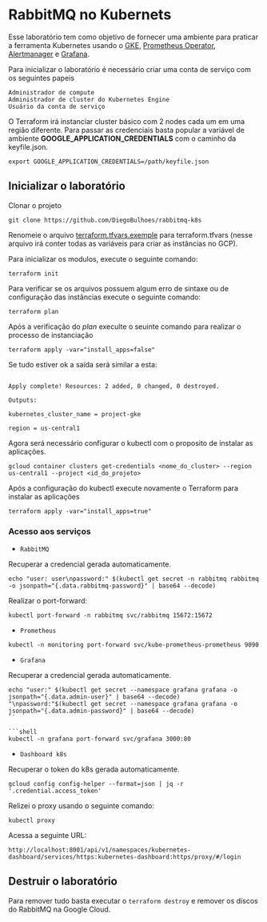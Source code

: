 # RabbitMQ no Kubernets

Esse laboratório tem como objetivo de fornecer uma ambiente para praticar a ferramenta Kubernetes usando o [GKE](https://cloud.google.com/kubernetes-engine?hl=pt-br), [Prometheus Operator](https://prometheus.io/), [Alertmanager](https://prometheus.io/docs/alerting/latest/alertmanager/) e [Grafana](https://grafana.com/).

Para inicializar o laboratório é necessário criar uma conta de serviço com os seguintes papeis

```text
Administrador de compute 
Administrador de cluster do Kubernetes Engine 
Usuário da conta de serviço
```

O Terraform irá instanciar cluster básico com 2 nodes cada um em uma região diferente. Para passar as credenciais basta popular a variável de ambiente **GOOGLE_APPLICATION_CREDENTIALS** com o caminho da keyfile.json.

```shell
export GOOGLE_APPLICATION_CREDENTIALS=/path/keyfile.json 
```

## Inicializar o laboratório

Clonar o projeto

```shell
git clone https://github.com/DiegoBulhoes/rabbitmq-k8s 
```

Renomeie o arquivo [terraform.tfvars.exemple](terraform.tfvars.exemple) para terraform.tfvars (nesse arquivo irá conter todas as variáveis para criar as instâncias no GCP).

Para inicializar os modulos, execute o seguinte comando:

```shell
terraform init 
```

Para verificar se os arquivos possuem algum erro de sintaxe ou de configuração das instâncias execute o seguinte comando:

```shell
terraform plan 
```

Após a verificação do _plan_ execulte o seuinte comando para realizar o processo de instanciação

```shell
terraform apply -var="install_apps=false" 
```

Se tudo estiver ok a saída será similar a esta:

```text

Apply complete! Resources: 2 added, 0 changed, 0 destroyed. 

Outputs: 

kubernetes_cluster_name = project-gke 

region = us-central1 
```

Agora será necessário configurar o kubectl com o proposito de instalar as aplicações.

```shell
gcloud container clusters get-credentials <nome_do_cluster> --region us-central1 --project <id_do_projeto> 
```

Após a configuração do kubectl execute novamente o Terraform para instalar as aplicações

```shell
terraform apply -var="install_apps=true" 
```

### Acesso aos serviços

- `RabbitMQ`

Recuperar a credencial gerada automaticamente.

```shell
echo "user: user\npassword:" $(kubectl get secret -n rabbitmq rabbitmq -o jsonpath="{.data.rabbitmq-password}" | base64 --decode) 
```

Realizar o port-forward:

```shell
kubectl port-forward -n rabbitmq svc/rabbitmq 15672:15672 
```

- `Prometheus`

```shell
kubectl -n monitoring port-forward svc/kube-prometheus-prometheus 9090 
```

- `Grafana`

Recuperar a credencial gerada automaticamente.

```shell
echo "user:" $(kubectl get secret --namespace grafana grafana -o jsonpath="{.data.admin-user}" | base64 --decode) "\npassword:"$(kubectl get secret --namespace grafana grafana -o jsonpath="{.data.admin-password}" | base64 --decode) 
``

```shell
kubectl -n grafana port-forward svc/grafana 3000:80  
```

- `Dashboard k8s`

Recuperar o token do k8s gerada automaticamente.

```shell
gcloud config config-helper --format=json | jq -r '.credential.access_token'
```

Relizei o proxy usando o seguinte comando:

```shell
kubectl proxy
```

Acessa a seguinte URL:

```text
http://localhost:8001/api/v1/namespaces/kubernetes-dashboard/services/https:kubernetes-dashboard:https/proxy/#/login 
```

## Destruir o laboratório

Para remover tudo basta executar o `terraform destroy` e remover os discos do RabbitMQ na Google Cloud.
